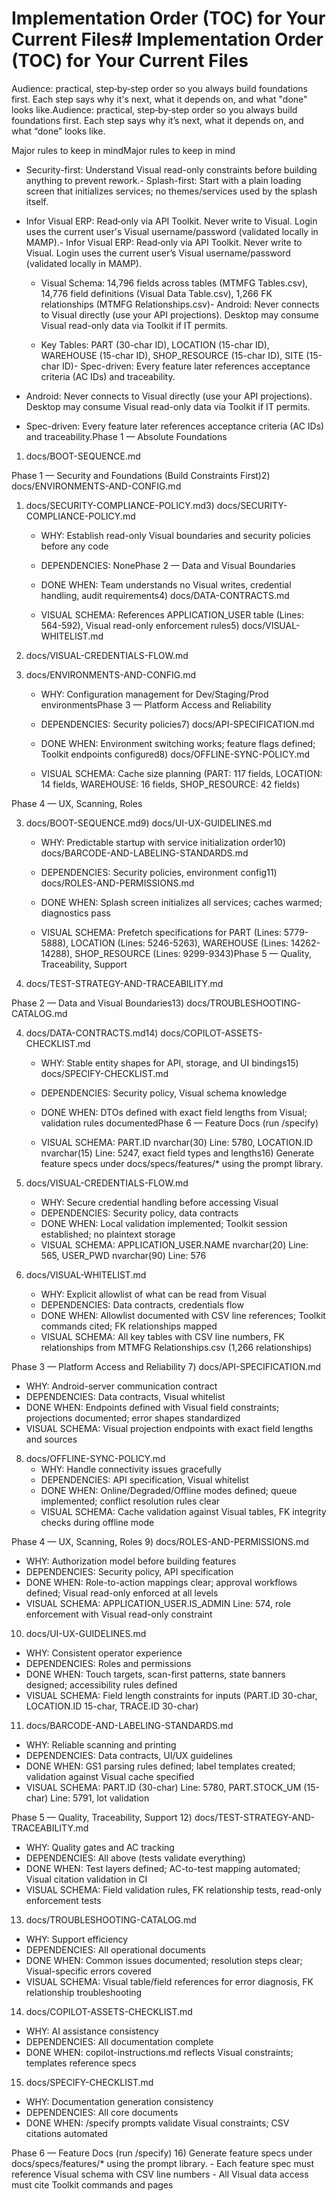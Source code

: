# Implementation Order (TOC) for Your Current Files# Implementation Order (TOC) for Your Current Files



Audience: practical, step‑by‑step order so you always build foundations first. Each step says why it's next, what it depends on, and what "done" looks like.Audience: practical, step‑by‑step order so you always build foundations first. Each step says why it’s next, what it depends on, and what “done” looks like.



Major rules to keep in mindMajor rules to keep in mind

- Security-first: Understand Visual read-only constraints before building anything to prevent rework.- Splash-first: Start with a plain loading screen that initializes services; no themes/services used by the splash itself.

- Infor Visual ERP: Read‑only via API Toolkit. Never write to Visual. Login uses the current user's Visual username/password (validated locally in MAMP).- Infor Visual ERP: Read‑only via API Toolkit. Never write to Visual. Login uses the current user’s Visual username/password (validated locally in MAMP).

  - Visual Schema: 14,796 fields across tables (MTMFG Tables.csv), 14,776 field definitions (Visual Data Table.csv), 1,266 FK relationships (MTMFG Relationships.csv)- Android: Never connects to Visual directly (use your API projections). Desktop may consume Visual read-only data via Toolkit if IT permits.

  - Key Tables: PART (30-char ID), LOCATION (15-char ID), WAREHOUSE (15-char ID), SHOP_RESOURCE (15-char ID), SITE (15-char ID)- Spec-driven: Every feature later references acceptance criteria (AC IDs) and traceability.

- Android: Never connects to Visual directly (use your API projections). Desktop may consume Visual read-only data via Toolkit if IT permits.

- Spec-driven: Every feature later references acceptance criteria (AC IDs) and traceability.Phase 1 — Absolute Foundations

1) docs/BOOT-SEQUENCE.md

Phase 1 — Security and Foundations (Build Constraints First)2) docs/ENVIRONMENTS-AND-CONFIG.md

1) docs/SECURITY-COMPLIANCE-POLICY.md3) docs/SECURITY-COMPLIANCE-POLICY.md

   - WHY: Establish read-only Visual boundaries and security policies before any code

   - DEPENDENCIES: NonePhase 2 — Data and Visual Boundaries

   - DONE WHEN: Team understands no Visual writes, credential handling, audit requirements4) docs/DATA-CONTRACTS.md

   - VISUAL SCHEMA: References APPLICATION_USER table (Lines: 564-592), Visual read-only enforcement rules5) docs/VISUAL-WHITELIST.md

6) docs/VISUAL-CREDENTIALS-FLOW.md

2) docs/ENVIRONMENTS-AND-CONFIG.md

   - WHY: Configuration management for Dev/Staging/Prod environmentsPhase 3 — Platform Access and Reliability

   - DEPENDENCIES: Security policies7) docs/API-SPECIFICATION.md

   - DONE WHEN: Environment switching works; feature flags defined; Toolkit endpoints configured8) docs/OFFLINE-SYNC-POLICY.md

   - VISUAL SCHEMA: Cache size planning (PART: 117 fields, LOCATION: 14 fields, WAREHOUSE: 16 fields, SHOP_RESOURCE: 42 fields)

Phase 4 — UX, Scanning, Roles

3) docs/BOOT-SEQUENCE.md9) docs/UI-UX-GUIDELINES.md

   - WHY: Predictable startup with service initialization order10) docs/BARCODE-AND-LABELING-STANDARDS.md

   - DEPENDENCIES: Security policies, environment config11) docs/ROLES-AND-PERMISSIONS.md

   - DONE WHEN: Splash screen initializes all services; caches warmed; diagnostics pass

   - VISUAL SCHEMA: Prefetch specifications for PART (Lines: 5779-5888), LOCATION (Lines: 5246-5263), WAREHOUSE (Lines: 14262-14288), SHOP_RESOURCE (Lines: 9299-9343)Phase 5 — Quality, Traceability, Support

12) docs/TEST-STRATEGY-AND-TRACEABILITY.md

Phase 2 — Data and Visual Boundaries13) docs/TROUBLESHOOTING-CATALOG.md

4) docs/DATA-CONTRACTS.md14) docs/COPILOT-ASSETS-CHECKLIST.md

   - WHY: Stable entity shapes for API, storage, and UI bindings15) docs/SPECIFY-CHECKLIST.md

   - DEPENDENCIES: Security policy, Visual schema knowledge

   - DONE WHEN: DTOs defined with exact field lengths from Visual; validation rules documentedPhase 6 — Feature Docs (run /specify)

   - VISUAL SCHEMA: PART.ID nvarchar(30) Line: 5780, LOCATION.ID nvarchar(15) Line: 5247, exact field types and lengths16) Generate feature specs under docs/specs/features/* using the prompt library.

5) docs/VISUAL-CREDENTIALS-FLOW.md
   - WHY: Secure credential handling before accessing Visual
   - DEPENDENCIES: Security policy, data contracts
   - DONE WHEN: Local validation implemented; Toolkit session established; no plaintext storage
   - VISUAL SCHEMA: APPLICATION_USER.NAME nvarchar(20) Line: 565, USER_PWD nvarchar(90) Line: 576

6) docs/VISUAL-WHITELIST.md
   - WHY: Explicit allowlist of what can be read from Visual
   - DEPENDENCIES: Data contracts, credentials flow
   - DONE WHEN: Allowlist documented with CSV line references; Toolkit commands cited; FK relationships mapped
   - VISUAL SCHEMA: All key tables with CSV line numbers, FK relationships from MTMFG Relationships.csv (1,266 relationships)

Phase 3 — Platform Access and Reliability
7) docs/API-SPECIFICATION.md
   - WHY: Android-server communication contract
   - DEPENDENCIES: Data contracts, Visual whitelist
   - DONE WHEN: Endpoints defined with Visual field constraints; projections documented; error shapes standardized
   - VISUAL SCHEMA: Visual projection endpoints with exact field lengths and sources

8) docs/OFFLINE-SYNC-POLICY.md
   - WHY: Handle connectivity issues gracefully
   - DEPENDENCIES: API specification, Visual whitelist
   - DONE WHEN: Online/Degraded/Offline modes defined; queue implemented; conflict resolution rules clear
   - VISUAL SCHEMA: Cache validation against Visual tables, FK integrity checks during offline mode

Phase 4 — UX, Scanning, Roles
9) docs/ROLES-AND-PERMISSIONS.md
   - WHY: Authorization model before building features
   - DEPENDENCIES: Security policy, API specification
   - DONE WHEN: Role-to-action mappings clear; approval workflows defined; Visual read-only enforced at all levels
   - VISUAL SCHEMA: APPLICATION_USER.IS_ADMIN Line: 574, role enforcement with Visual read-only constraint

10) docs/UI-UX-GUIDELINES.md
   - WHY: Consistent operator experience
   - DEPENDENCIES: Roles and permissions
   - DONE WHEN: Touch targets, scan-first patterns, state banners designed; accessibility rules defined
   - VISUAL SCHEMA: Field length constraints for inputs (PART.ID 30-char, LOCATION.ID 15-char, TRACE.ID 30-char)

11) docs/BARCODE-AND-LABELING-STANDARDS.md
   - WHY: Reliable scanning and printing
   - DEPENDENCIES: Data contracts, UI/UX guidelines
   - DONE WHEN: GS1 parsing rules defined; label templates created; validation against Visual cache specified
   - VISUAL SCHEMA: PART.ID (30-char) Line: 5780, PART.STOCK_UM (15-char) Line: 5791, lot validation

Phase 5 — Quality, Traceability, Support
12) docs/TEST-STRATEGY-AND-TRACEABILITY.md
   - WHY: Quality gates and AC tracking
   - DEPENDENCIES: All above (tests validate everything)
   - DONE WHEN: Test layers defined; AC-to-test mapping automated; Visual citation validation in CI
   - VISUAL SCHEMA: Field validation rules, FK relationship tests, read-only enforcement tests

13) docs/TROUBLESHOOTING-CATALOG.md
   - WHY: Support efficiency
   - DEPENDENCIES: All operational documents
   - DONE WHEN: Common issues documented; resolution steps clear; Visual-specific errors covered
   - VISUAL SCHEMA: Visual table/field references for error diagnosis, FK relationship troubleshooting

14) docs/COPILOT-ASSETS-CHECKLIST.md
   - WHY: AI assistance consistency
   - DEPENDENCIES: All documentation complete
   - DONE WHEN: copilot-instructions.md reflects Visual constraints; templates reference specs

15) docs/SPECIFY-CHECKLIST.md
   - WHY: Documentation generation consistency
   - DEPENDENCIES: All core documents
   - DONE WHEN: /specify prompts validate Visual constraints; CSV citations automated

Phase 6 — Feature Docs (run /specify)
16) Generate feature specs under docs/specs/features/* using the prompt library.
    - Each feature spec must reference Visual schema with CSV line numbers
    - All Visual data access must cite Toolkit commands and pages
